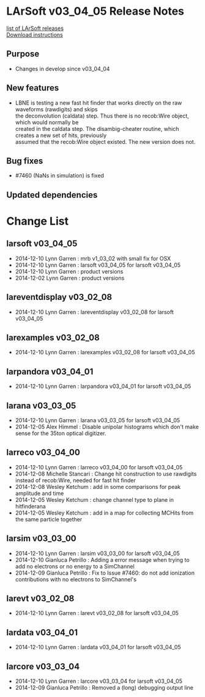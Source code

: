 # LArSoft v03_04_05 Release Notes



[list of LArSoft releases](LArSoft_release_list)  
[Download instructions](https://scisoft.fnal.gov/scisoft/bundles/larsoft/v03_04_05/larsoft-v03_04_05.html)

## Purpose

-   Changes in develop since v03_04_04

## New features

-   LBNE is testing a new fast hit finder that works directly on the raw waveforms (rawdigits) and skips  
    the deconvolution (caldata) step. Thus there is no recob:Wire object, which would normally be  
    created in the caldata step. The disambig-cheater routine, which creates a new set of hits, previously  
    assumed that the recob:Wire object existed. The new version does not.

## Bug fixes

-   \#7460 (NaNs in simulation) is fixed

## Updated dependencies

# Change List

## larsoft v03_04_05

-   2014-12-10 Lynn Garren : mrb v1_03_02 with small fix for OSX
-   2014-12-10 Lynn Garren : larsoft v03_04_05 for larsoft v03_04_05
-   2014-12-10 Lynn Garren : product versions
-   2014-12-02 Lynn Garren : product versions

## lareventdisplay v03_02_08

-   2014-12-10 Lynn Garren : lareventdisplay v03_02_08 for larsoft v03_04_05

## larexamples v03_02_08

-   2014-12-10 Lynn Garren : larexamples v03_02_08 for larsoft v03_04_05

## larpandora v03_04_01

-   2014-12-10 Lynn Garren : larpandora v03_04_01 for larsoft v03_04_05

## larana v03_03_05

-   2014-12-10 Lynn Garren : larana v03_03_05 for larsoft v03_04_05
-   2014-12-05 Alex Himmel : Disable unipolar histograms which don't make sense for the 35ton optical digitizer.

## larreco v03_04_00

-   2014-12-10 Lynn Garren : larreco v03_04_00 for larsoft v03_04_05
-   2014-12-08 Michelle Stancari : Change hit construction to use rawdigits instead of recob:Wire, needed for fast hit finder
-   2014-12-08 Wesley Ketchum : add in some comparisons for peak amplitude and time
-   2014-12-05 Wesley Ketchum : change channel type to plane in hitfinderana
-   2014-12-05 Wesley Ketchum : add in a map for collecting MCHits from the same particle together

## larsim v03_03_00

-   2014-12-10 Lynn Garren : larsim v03_03_00 for larsoft v03_04_05
-   2014-12-10 Gianluca Petrillo : Adding a error message when trying to add no electrons or no energy to a SimChannel
-   2014-12-09 Gianluca Petrillo : Fix to Issue \#7460: do not add ionization contributions with no electrons to SimChannel's

## larevt v03_02_08

-   2014-12-10 Lynn Garren : larevt v03_02_08 for larsoft v03_04_05

## lardata v03_04_01

-   2014-12-10 Lynn Garren : lardata v03_04_01 for larsoft v03_04_05

## larcore v03_03_04

-   2014-12-10 Lynn Garren : larcore v03_03_04 for larsoft v03_04_05
-   2014-12-09 Gianluca Petrillo : Removed a (long) debugging output line
